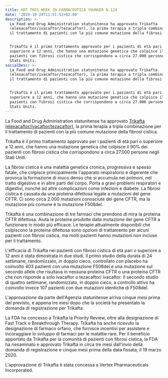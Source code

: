 ```yaml
---
title: HOT THIS WEEK IN FARMACEUTICA YOUNGER N.124
date: '2019-10-24T11:51:52+02:00'
description: >-
  La Food and Drug Administration statunitense ha approvato Trikafta
  (elexacaftor/ivacaftor/tezacaftor), la prima terapia a tripla combinazione per
  il trattamento di pazienti con la più comune mutazione della fibrosi cistica.


  Trikafta è il primo trattamento approvato per i pazienti di età pari o
  superiore a 12 anni, che hanno una mutazione genetica che colpisce il 90% dei
  pazienti con fibrosi cistica che corrispondono a circa 27.000 persone negli
  Stati Uniti.
socialDesc: >-
  La Food and Drug Administration statunitense ha approvato Trikafta
  (elexacaftor/ivacaftor/tezacaftor), la prima terapia a tripla combinazione per
  il trattamento di pazienti con la più comune mutazione della fibrosi cistica.


  Trikafta è il primo trattamento approvato per i pazienti di età pari o
  superiore a 12 anni, che hanno una mutazione genetica che colpisce il 90% dei
  pazienti con fibrosi cistica che corrispondono a circa 27.000 persone negli
  Stati Uniti.
---
```

La Food and Drug Administration statunitense ha approvato [Trikafta (elexacaftor/ivacaftor/tezacaftor)](https://www.fda.gov/news-events/press-announcements/fda-approves-new-breakthrough-therapy-cystic-fibrosis), la prima terapia a tripla combinazione per il trattamento di pazienti con la più comune mutazione della fibrosi cistica. 

Trikafta è il primo trattamento approvato per i pazienti di età pari o superiore a 12 anni, che hanno una mutazione genetica che colpisce il 90% dei pazienti con fibrosi cistica che corrispondono a circa 27.000 persone negli Stati Uniti.

La fibrosi cistica è una malattia genetica cronica, progressiva e spesso fatale, che colpisce principalmente l'apparato respiratorio e digerente che provoca la formazione di muco denso che si accumula nei polmoni, nel tratto digestivo e in altre parti del corpo. Porta a gravi problemi respiratori e digestivi, nonché ad altre complicazioni come infezioni e diabete. La fibrosi cistica è causata da una proteina difettosa legate a mutazioni del gene CFTR. Ci sono circa 2.000 mutazioni conosciute del gene CFTR, ma la mutazione più comune è la mutazione F508del.

Trikafta è una combinazione di tre farmaci che prendono di mira la proteina CFTR difettosa. Aiuta le proteine ​​prodotte dalla mutazione del gene CFTR a funzionare in modo più efficace. Le terapie attualmente disponibili che colpiscono la proteina difettosa sono opzioni di trattamento per alcuni pazienti con fibrosi cistica, ma molti pazienti hanno mutazioni non incluse per il trattamento. 

L'efficacia di Trikafta nei pazienti con fibrosi cistica di età pari o superiore a 12 anni è stata dimostrata in due studi. Il primo studio della durata di 24 settimane, randomizzato, in doppio cieco, controllato con placebo ha coinvolto 403 pazienti con una mutazione F508del e una mutazione sul secondo allele che risultava in nessuna proteina CFTR o una proteina CFTR che non risponde a solo ivacaftor o tezacaftor/ ivacaftor. Il secondo studio di quattro settimane, randomizzato, in doppio cieco, a controllo attivo ha coinvolto invece 107 pazienti con due mutazioni identiche di F508del. 

L'approvazione da parte dell'Agenzia statunitense arriva cinque mesi prima del previsto, e appena tre mesi dopo che la società ha presentato la domanda di registrazione per Trikafta.

La FDA ha concesso a Trikafta la Priority Review, oltre alla designazione di Fast Track e Breakthrough Therapy. Trikafta ha anche ricevuto la designazione di farmaco orfano, che fornisce incentivi per assistere e incoraggiare lo sviluppo di farmaci per le malattie rare. Per il beneficio apportato da Trikafta per la comunità di pazienti con fibrosi cistica, la FDA ha riesaminato e approvato Trikafta in circa tre mesi dall'invio della domanda di registrazione e cinque mesi prima della data fissata, il 19 marzo 2020. 

L'approvazione di Trikafta è stata concessa a Vertex Pharmaceuticals Incorporated.

